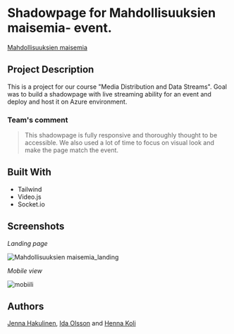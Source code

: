 # Shadowpage for Mahdollisuuksien maisemia- event.

[Mahdollisuuksien maisemia](https://stream-server-jennash.norwayeast.cloudapp.azure.com/)

## Project Description

This is a project for our course "Media Distribution and Data Streams". 
Goal was to build a shadowpage with live streaming ability for an event and deploy and host it on Azure environment.

### Team's comment
>  This shadowpage is fully responsive and thoroughly thought to be accessible. We also used a lot of time to focus on visual look and make the page match the event.


## Built With

- Tailwind
- Video.js
- Socket.io

## Screenshots

*Landing page*

![Mahdollisuuksien maisemia_landing](https://user-images.githubusercontent.com/79135621/195580754-41d9a3b6-a94e-4f07-85f0-e8738e209800.gif)

*Mobile view*

![mobiili](https://user-images.githubusercontent.com/79135621/195581644-01313c80-38af-4b4b-8e64-96de00e9a4b6.PNG)

## Authors

[Jenna Hakulinen](https://github.com/jennahakulinen "Jenna Hakulinen"), [Ida Olsson](https://github.com/idaols "Ida Olsson") and [Henna Koli](https://github.com/HennaK1 "Henna Koli")

